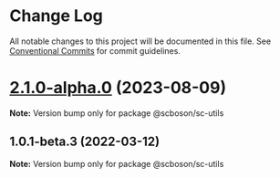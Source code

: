 # Change Log

All notable changes to this project will be documented in this file. See [Conventional Commits](https://conventionalcommits.org) for commit guidelines.

# [2.1.0-alpha.0](http://bsgit28:57949/smart-city-ui/sc-boson/compare/@scboson/sc-utils@1.0.1-alpha.4...@scboson/sc-utils@2.1.0-alpha.0) (2023-08-09)

**Note:** Version bump only for package @scboson/sc-utils

## 1.0.1-beta.3 (2022-03-12)

**Note:** Version bump only for package @scboson/sc-utils
